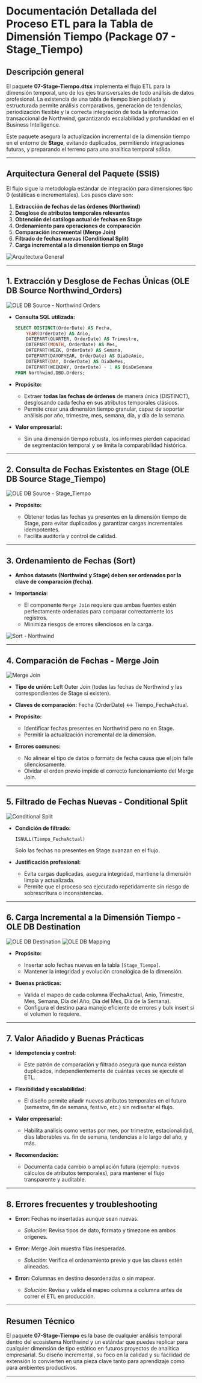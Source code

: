 # **Documentación Detallada del Proceso ETL para la Tabla de Dimensión Tiempo (Package 07 - Stage_Tiempo)**

## **Descripción general**

El paquete **07-Stage-Tiempo.dtsx** implementa el flujo ETL para la dimensión temporal, uno de los ejes transversales de todo análisis de datos profesional. La existencia de una tabla de tiempo bien poblada y estructurada permite análisis comparativos, generación de tendencias, periodización flexible y la correcta integración de toda la información transaccional de Northwind, garantizando escalabilidad y profundidad en el Business Intelligence.

Este paquete asegura la actualización incremental de la dimensión tiempo en el entorno de **Stage**, evitando duplicados, permitiendo integraciones futuras, y preparando el terreno para una analítica temporal sólida.

---

## Arquitectura General del Paquete (SSIS)

El flujo sigue la metodología estándar de integración para dimensiones tipo 0 (estáticas e incrementales).
Los pasos clave son:

1. **Extracción de fechas de las órdenes (Northwind)**
2. **Desglose de atributos temporales relevantes**
3. **Obtención del catálogo actual de fechas en Stage**
4. **Ordenamiento para operaciones de comparación**
5. **Comparación incremental (Merge Join)**
6. **Filtrado de fechas nuevas (Conditional Split)**
7. **Carga incremental a la dimensión tiempo en Stage**

![Arquitectura General](../../../Imgs/07-Package/07-Package-Arquitecture.png)

---

## 1. Extracción y Desglose de Fechas Únicas (OLE DB Source Northwind_Orders)

![OLE DB Source - Northwind Orders](../../../Imgs/07-Package/07-OLEDBSource-NorthwindOrders.png)

- **Consulta SQL utilizada:**

  ```sql
  SELECT DISTINCT(OrderDate) AS Fecha,
      YEAR(OrderDate) AS Anio,
      DATEPART(QUARTER, OrderDate) AS Trimestre,
      DATEPART(MONTH, OrderDate) AS Mes,
      DATEPART(WEEK, OrderDate) AS Semana,
      DATEPART(DAYOFYEAR, OrderDate) AS DiaDeAnio,
      DATEPART(DAY, OrderDate) AS DiaDeMes,
      DATEPART(WEEKDAY, OrderDate) - 1 AS DiaDeSemana
  FROM Northwind.DBO.Orders;
  ```

- **Propósito:**

  - Extraer **todas las fechas de órdenes** de manera única (DISTINCT), desglosando cada fecha en sus atributos temporales clásicos.
  - Permite crear una dimensión tiempo granular, capaz de soportar análisis por año, trimestre, mes, semana, día, y día de la semana.

- **Valor empresarial:**

  - Sin una dimensión tiempo robusta, los informes pierden capacidad de segmentación temporal y se limita la comparabilidad histórica.

---

## 2. Consulta de Fechas Existentes en Stage (OLE DB Source Stage_Tiempo)

![OLE DB Source - Stage_Tiempo](../../../Imgs/07-Package/07-OLEDBSource-StageTiempo.png)

- **Propósito:**

  - Obtener todas las fechas ya presentes en la dimensión tiempo de Stage, para evitar duplicados y garantizar cargas incrementales idempotentes.
  - Facilita auditoría y control de calidad.

---

## 3. Ordenamiento de Fechas (Sort)

- **Ambos datasets (Northwind y Stage) deben ser ordenados por la clave de comparación (fecha)**.
- **Importancia:**

  - El componente `Merge Join` requiere que ambas fuentes estén perfectamente ordenadas para comparar correctamente los registros.
  - Minimiza riesgos de errores silenciosos en la carga.

![Sort - Northwind](../../../Imgs/07-Package/07-Sort.png)

---

## 4. Comparación de Fechas - Merge Join

![Merge Join](../../../Imgs/07-Package/07-MergeJoin.png)

- **Tipo de unión:** Left Outer Join (todas las fechas de Northwind y las correspondientes de Stage si existen).

- **Claves de comparación:** Fecha (OrderDate) ↔ Tiempo_FechaActual.

- **Propósito:**

  - Identificar fechas presentes en Northwind pero no en Stage.
  - Permitir la actualización incremental de la dimensión.

- **Errores comunes:**

  - No alinear el tipo de datos o formato de fecha causa que el join falle silenciosamente.
  - Olvidar el orden previo impide el correcto funcionamiento del Merge Join.

---

## 5. Filtrado de Fechas Nuevas - Conditional Split

![Conditional Split](../../../Imgs/07-Package/07-ConditionalSplit.png)

- **Condición de filtrado:**

  ```
  ISNULL(Tiempo_FechaActual)
  ```

  Solo las fechas no presentes en Stage avanzan en el flujo.

- **Justificación profesional:**

  - Evita cargas duplicadas, asegura integridad, mantiene la dimensión limpia y actualizada.
  - Permite que el proceso sea ejecutado repetidamente sin riesgo de sobrescritura o inconsistencias.

---

## 6. Carga Incremental a la Dimensión Tiempo - OLE DB Destination

![OLE DB Destination](../../../Imgs/07-Package/07-OLEDBDestination.png)
![OLE DB Mapping](../../../Imgs/07-Package/07-OLEDBMapping.png)

- **Propósito:**

  - Insertar solo fechas nuevas en la tabla `[Stage_Tiempo]`.
  - Mantener la integridad y evolución cronológica de la dimensión.

- **Buenas prácticas:**

  - Valida el mapeo de cada columna (FechaActual, Anio, Trimestre, Mes, Semana, Día del Año, Día del Mes, Día de la Semana).
  - Configura el destino para manejo eficiente de errores y bulk insert si el volumen lo requiere.

---

## 7. Valor Añadido y Buenas Prácticas

- **Idempotencia y control:**

  - Este patrón de comparación y filtrado asegura que nunca existan duplicados, independientemente de cuántas veces se ejecute el ETL.

- **Flexibilidad y escalabilidad:**

  - El diseño permite añadir nuevos atributos temporales en el futuro (semestre, fin de semana, festivo, etc.) sin rediseñar el flujo.

- **Valor empresarial:**

  - Habilita análisis como ventas por mes, por trimestre, estacionalidad, días laborables vs. fin de semana, tendencias a lo largo del año, y más.

- **Recomendación:**

  - Documenta cada cambio o ampliación futura (ejemplo: nuevos cálculos de atributos temporales), para mantener el flujo transparente y auditable.

---

## 8. Errores frecuentes y troubleshooting

- **Error:** Fechas no insertadas aunque sean nuevas.

  - _Solución:_ Revisa tipos de dato, formato y timezone en ambos orígenes.

- **Error:** Merge Join muestra filas inesperadas.

  - _Solución:_ Verifica el ordenamiento previo y que las claves estén alineadas.

- **Error:** Columnas en destino desordenadas o sin mapear.

  - _Solución:_ Revisa y valida el mapeo columna a columna antes de correr el ETL en producción.

---

## **Resumen Técnico**

El paquete **07-Stage-Tiempo** es la base de cualquier análisis temporal dentro del ecosistema Northwind y un estándar que puedes replicar para cualquier dimensión de tipo estático en futuros proyectos de analítica empresarial. Su diseño incremental, su foco en la calidad y su facilidad de extensión lo convierten en una pieza clave tanto para aprendizaje como para ambientes productivos.

---
